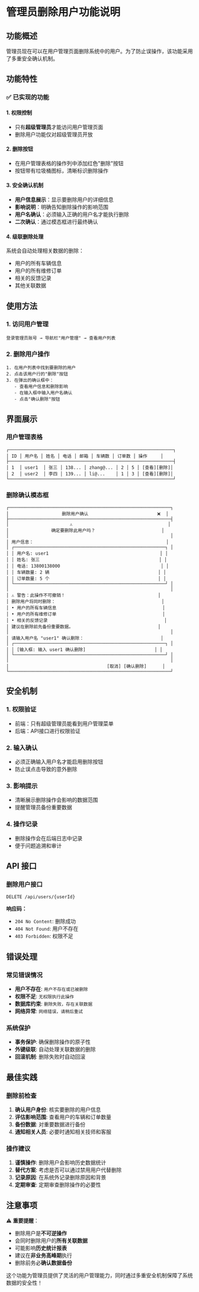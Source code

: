 # 管理员删除用户功能说明

## 功能概述

管理员现在可以在用户管理页面删除系统中的用户。为了防止误操作，该功能采用了多重安全确认机制。

## 功能特性

### ✅ 已实现的功能

#### 1. **权限控制**
- 只有**超级管理员**才能访问用户管理页面
- 删除用户功能仅对超级管理员开放

#### 2. **删除按钮**
- 在用户管理表格的操作列中添加红色"删除"按钮
- 按钮带有垃圾桶图标，清晰标识删除操作

#### 3. **安全确认机制**
- **用户信息展示**：显示要删除用户的详细信息
- **影响说明**：明确告知删除操作的影响范围
- **用户名确认**：必须输入正确的用户名才能执行删除
- **二次确认**：通过模态框进行最终确认

#### 4. **级联删除处理**
系统会自动处理相关数据的删除：
- 用户的所有车辆信息
- 用户的所有维修订单
- 相关的反馈记录
- 其他关联数据

## 使用方法

### 1. 访问用户管理
```
登录管理员账号 → 导航栏"用户管理" → 查看用户列表
```

### 2. 删除用户操作
```
1. 在用户列表中找到要删除的用户
2. 点击该用户行的"删除"按钮
3. 在弹出的确认框中：
   - 查看用户信息和删除影响
   - 在输入框中输入用户名确认
   - 点击"确认删除"按钮
```

## 界面展示

### 用户管理表格
```
┌──────────────────────────────────────────────────────────────┐
│ ID │ 用户名 │ 姓名 │ 电话 │ 邮箱 │ 车辆数 │ 订单数 │ 操作     │
├──────────────────────────────────────────────────────────────┤
│ 1  │ user1  │ 张三 │ 138... │ zhang@... │ 2 │ 5 │ [查看][删除]│
│ 2  │ user2  │ 李四 │ 139... │ li@...    │ 1 │ 3 │ [查看][删除]│
└──────────────────────────────────────────────────────────────┘
```

### 删除确认模态框
```
┌─────────────────────────────────────────────────────────────┐
│                    删除用户确认                          ❌  │
├─────────────────────────────────────────────────────────────┤
│                       ⚠️                                    │
│                确定要删除此用户吗？                         │
│                                                             │
│ 用户信息：                                                  │
│ ┌─────────────────────────────────────────────────────────┐ │
│ │ 用户名: user1                                          │ │
│ │ 姓名: 张三                                             │ │
│ │ 电话: 13800138000                                      │ │
│ │ 车辆数量: 2 辆                                         │ │
│ │ 订单数量: 5 个                                         │ │
│ └─────────────────────────────────────────────────────────┘ │
│                                                             │
│ ⚠️ 警告：此操作不可撤销！                                   │
│ 删除用户将同时删除：                                        │
│ • 用户的所有车辆信息                                        │
│ • 用户的所有维修订单                                        │
│ • 相关的反馈记录                                            │
│ 建议在删除前先备份重要数据。                                │
│                                                             │
│ 请输入用户名 "user1" 确认删除：                             │
│ ┌─────────────────────────────────────────────────────────┐ │
│ │ [输入框: 输入 user1 确认删除]                          │ │
│ └─────────────────────────────────────────────────────────┘ │
│                                                             │
│                                     [取消] [确认删除]      │
└─────────────────────────────────────────────────────────────┘
```

## 安全机制

### 1. **权限验证**
- 前端：只有超级管理员能看到用户管理菜单
- 后端：API接口进行权限验证

### 2. **输入确认**
- 必须正确输入用户名才能启用删除按钮
- 防止误点击导致的意外删除

### 3. **影响提示**
- 清晰展示删除操作会影响的数据范围
- 提醒管理员备份重要数据

### 4. **操作记录**
- 删除操作会在后端日志中记录
- 便于问题追溯和审计

## API 接口

### 删除用户接口
```http
DELETE /api/users/{userId}
```

**响应码：**
- `204 No Content`: 删除成功
- `404 Not Found`: 用户不存在
- `403 Forbidden`: 权限不足

## 错误处理

### 常见错误情况
- **用户不存在**: `用户不存在或已被删除`
- **权限不足**: `无权限执行此操作`
- **数据库约束**: `删除失败，存在关联数据`
- **网络异常**: `网络错误，请稍后重试`

### 系统保护
- **事务保护**: 确保删除操作的原子性
- **外键级联**: 自动处理关联数据的删除
- **回滚机制**: 删除失败时自动回滚

## 最佳实践

### 删除前检查
1. **确认用户身份**: 核实要删除的用户信息
2. **评估影响范围**: 查看用户的车辆和订单数量
3. **备份数据**: 对重要数据进行备份
4. **通知相关人员**: 必要时通知相关技师和客服

### 操作建议
1. **谨慎操作**: 删除用户会影响历史数据统计
2. **替代方案**: 考虑是否可以通过禁用用户代替删除
3. **记录原因**: 在系统外记录删除原因和背景
4. **定期审查**: 定期审查删除操作的必要性

## 注意事项

⚠️ **重要提醒**：
- 删除用户是**不可逆操作**
- 会同时删除用户的**所有关联数据**
- 可能影响**历史统计报表**
- 建议在**非业务高峰期**执行
- 删除前务必**确认数据备份**

这个功能为管理员提供了灵活的用户管理能力，同时通过多重安全机制保障了系统数据的安全性！ 